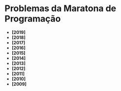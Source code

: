 # Problemas da Maratona de Programação
- **[2019]**
- **[2018]**
- **[2017]**
- **[2016]**
- **[2015]**
- **[2014]**
- **[2013]**
- **[2012]**
- **[2011]**
- **[2010]**
- **[2009]**